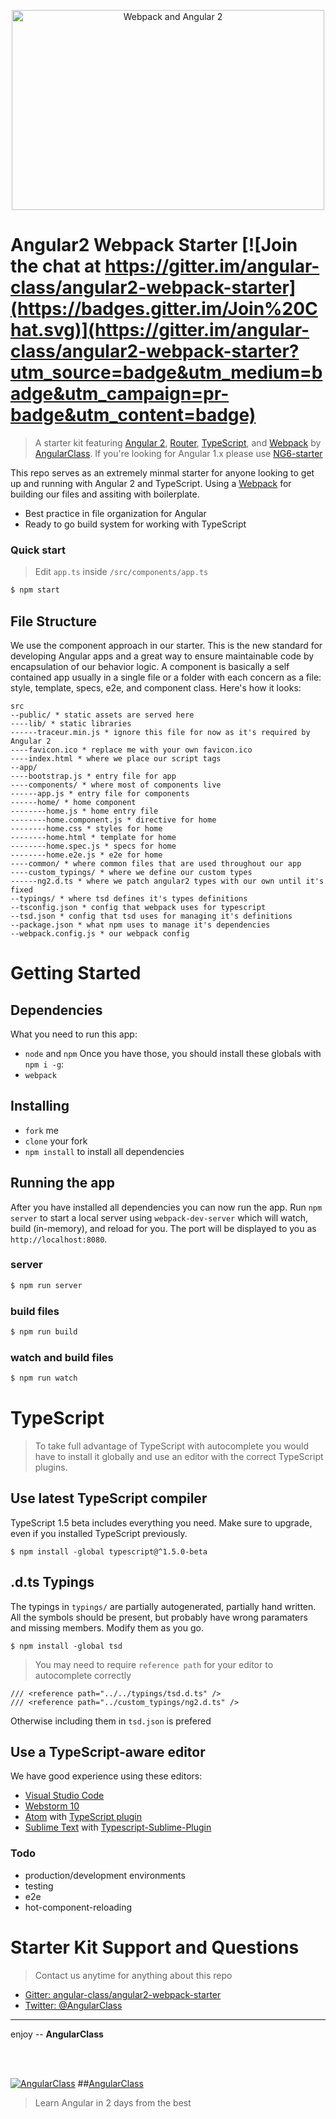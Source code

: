 <p align="center">
  <img src="https://res.cloudinary.com/angularclass/image/upload/v1431925418/webpackAndangular2_dwhus9.png" alt="Webpack and Angular 2" width="500px;" height="320px;"/>
</p>

# Angular2 Webpack Starter [![Join the chat at https://gitter.im/angular-class/angular2-webpack-starter](https://badges.gitter.im/Join%20Chat.svg)](https://gitter.im/angular-class/angular2-webpack-starter?utm_source=badge&utm_medium=badge&utm_campaign=pr-badge&utm_content=badge)

> A starter kit featuring [Angular 2](https://angular.io), [Router](https://angular.io/docs/js/latest/api/router/), [TypeScript](http://www.typescriptlang.org/), and [Webpack](http://webpack.github.io/) by [AngularClass](https://angularclass.com).
If you're looking for Angular 1.x please use [NG6-starter](https://github.com/angular-class/NG6-starter)

This repo serves as an extremely minmal starter for anyone looking to get up and running with Angular 2 and TypeScript. Using a [Webpack](http://webpack.github.io/) for building our files and assiting with boilerplate.
* Best practice in file organization for Angular
* Ready to go build system for working with TypeScript

### Quick start
> Edit `app.ts` inside `/src/components/app.ts`

```bash
$ npm start
```


## File Structure
We use the component approach in our starter. This is the new standard for developing Angular apps and a great way to ensure maintainable code by encapsulation of our behavior logic. A component is basically a self contained app usually in a single file or a folder with each concern as a file: style, template, specs, e2e, and component class. Here's how it looks:
```
src
--public/ * static assets are served here
----lib/ * static libraries
------traceur.min.js * ignore this file for now as it's required by Angular 2
----favicon.ico * replace me with your own favicon.ico
----index.html * where we place our script tags
--app/
----bootstrap.js * entry file for app
----components/ * where most of components live
------app.js * entry file for components
------home/ * home component
--------home.js * home entry file
--------home.component.js * directive for home
--------home.css * styles for home
--------home.html * template for home
--------home.spec.js * specs for home
--------home.e2e.js * e2e for home
----common/ * where common files that are used throughout our app
----custom_typings/ * where we define our custom types
------ng2.d.ts * where we patch angular2 types with our own until it's fixed
--typings/ * where tsd defines it's types definitions
--tsconfig.json * config that webpack uses for typescript
--tsd.json * config that tsd uses for managing it's definitions
--package.json * what npm uses to manage it's dependencies
--webpack.config.js * our webpack config
```

# Getting Started
## Dependencies
What you need to run this app:
* `node` and `npm` 
Once you have those, you should install these globals with `npm i -g`:
* `webpack`
## Installing
* `fork` me
* `clone` your fork
* `npm install` to install all dependencies

## Running the app
After you have installed all dependencies you can now run the app. Run `npm server` to start a local server using `webpack-dev-server` which will watch, build (in-memory), and reload for you. The port will be displayed to you as `http://localhost:8080`.
 
### server
```bash
$ npm run server
```

### build files
```bash
$ npm run build
```

### watch and build files
```bash
$ npm run watch
```

# TypeScript
> To take full advantage of TypeScript with autocomplete you would have to install it globally and use an editor with the correct TypeScript plugins.

## Use latest TypeScript compiler
TypeScript 1.5 beta includes everything you need. Make sure to upgrade, even if you installed TypeScript previously.

    $ npm install -global typescript@^1.5.0-beta

## .d.ts Typings
The typings in `typings/` are partially autogenerated, partially hand
written. All the symbols should be present, but probably have wrong paramaters
and missing members. Modify them as you go.

    $ npm install -global tsd
 > You may need to require `reference path` for your editor to autocomplete correctly
 ```
 /// <reference path="../../typings/tsd.d.ts" />
 /// <reference path="../custom_typings/ng2.d.ts" />
 ```
 Otherwise including them in `tsd.json` is prefered 

## Use a TypeScript-aware editor
We have good experience using these editors:

* [Visual Studio Code](https://code.visualstudio.com/)
* [Webstorm 10](https://www.jetbrains.com/webstorm/download/)
* [Atom](https://atom.io/) with [TypeScript plugin](https://atom.io/packages/atom-typescript)
* [Sublime Text](http://www.sublimetext.com/3) with [Typescript-Sublime-Plugin](https://github.com/Microsoft/Typescript-Sublime-plugin#installation)


### Todo
* production/development environments
* testing
* e2e
* hot-component-reloading

# Starter Kit Support and Questions
> Contact us anytime for anything about this repo

* [Gitter: angular-class/angular2-webpack-starter](https://gitter.im/angular-class/angular2-webpack-starter)
* [Twitter: @AngularClass](https://twitter.com/AngularClass)

___

enjoy -- **AngularClass** 

<br><br>

[![AngularClass](https://angularclass.com/images/ng-crown.svg  "Angular Class")](https://angularclass.com)
##[AngularClass](https://angularclass.com)
> Learn Angular in 2 days from the best
